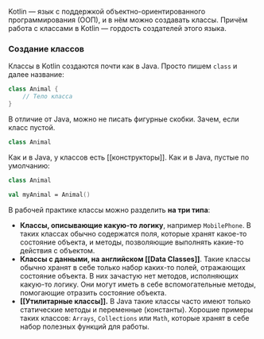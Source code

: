 Kotlin — язык с поддержкой объектно-ориентированного программирования (ООП), и в нём можно создавать классы. Причём работа с классами в Kotlin — гордость создателей этого языка.

### Создание классов

Классы в Kotlin создаются почти как в Java. Просто пишем `class` и далее название:

```kotlin
class Animal {
    // Тело класса
} 
```

В отличие от Java, можно не писать фигурные скобки. Зачем, если класс пустой.

```kotlin
class Animal 
```

Как и в Java, у классов есть [[конструкторы]]. Как и в Java, пустые по умолчанию:

```kotlin
class Animal

val myAnimal = Animal() 
```

В рабочей практике классы можно разделить **на три типа**:

- **Классы, описывающие какую-то логику**, например `MobilePhone`. В таких классах обычно содержатся поля, которые хранят какое-то состояние объекта, и методы, позволяющие выполнять какие-то действия с объектом.
- **Классы с данными, на английском [[Data Classes]]**. Такие классы обычно хранят в себе только набор каких-то полей, отражающих состояние объекта. В них зачастую нет методов, исполняющих какую-то логику. Они могут иметь в себе вспомогательные методы, помогающие отразить состояние объекта.
- **[[Утилитарные классы]].** В Java такие классы часто имеют только статические методы и переменные (константы). Хорошие примеры таких классов: `Arrays`, `Collections` или `Math`, которые хранят в себе набор полезных функций для работы.

